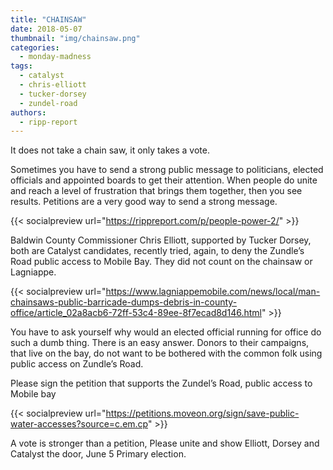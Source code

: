```yaml
---
title: "CHAINSAW"
date: 2018-05-07
thumbnail: "img/chainsaw.png"
categories: 
  - monday-madness
tags: 
  - catalyst
  - chris-elliott
  - tucker-dorsey
  - zundel-road
authors: 
  - ripp-report
---
```


It does not take a chain saw, it only takes a vote.

Sometimes you have to send a strong public message to politicians, elected officials and appointed boards to get their attention. When people do unite and reach a level of frustration that brings them together, then you see results. Petitions are a very good way to send a strong message.

{{< socialpreview url="https://rippreport.com/p/people-power-2/" >}}


Baldwin County Commissioner Chris Elliott, supported by Tucker Dorsey, both are Catalyst candidates, recently tried, again, to deny the Zundle’s Road public access to Mobile Bay. They did not count on the chainsaw or Lagniappe.

{{< socialpreview url="https://www.lagniappemobile.com/news/local/man-chainsaws-public-barricade-dumps-debris-in-county-office/article_02a8acb6-72ff-53c4-89ee-8f7ecad8d146.html" >}}

You have to ask yourself why would an elected official running for office do such a dumb thing. There is an easy answer. Donors to their campaigns, that live on the bay, do not want to be bothered with the common folk using public access on Zundle’s Road.

Please sign the petition that supports the Zundel’s Road, public access to Mobile bay

{{< socialpreview url="https://petitions.moveon.org/sign/save-public-water-accesses?source=c.em.cp" >}}

A vote is stronger than a petition, Please unite and show Elliott, Dorsey and Catalyst the door, June 5 Primary election.
